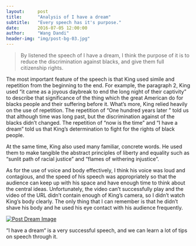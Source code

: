 ```yaml
---
layout:     post
title:      "Analysis of I have a dream"
subtitle:   "Every speech has it's purpose."
date:       2016-07-05 12:00:00
author:     "Wang Dandi"
header-img: "img/post-bg-03.jpg"
---
```



<blockquote>By listened the speech of I have a dream, I think the purpose of it is to reduce the discrimination against blacks, and give them full citizenship rights.</blockquote>

<p>The most important feature of the speech is that King used simile and repetition from the beginning to the end. For example, the paragraph 2, King used “it came as a joyous daybreak to end the long night of their captivity” to describe that significance of the thing which the great American do for blacks people and their suffering before it. What’s more, King relied heavily on the use of repetition. The repetition of “One hundred years later ” told us that although time was long past, but the discrimination against of the blacks didn’t changed. The repetition of “now is the time” and “I have a dream” told us that King’s determination to fight for the rights of black people.</p>

<p>At the same time, King also used many familiar, concrete words. He used them to make tangible the abstract principles of liberty and equality such as “sunlit path of racial justice” and “flames of withering injustice”.</p>

<p>As for the use of voice and body effectively, I think his voice was loud and contagious, and the speed of his speech was appropriately so that the audience can keep up with his space and have enough time to think about the central ideas. Unfortunately, the video can’t successfully play and the video of the URL didn’t contain enough of King’s camera, so I didn’t watch King’s body clearly. The only thing that I can remember is that he didn’t shave his body and he used his eye contact with his audience frequently. </p>

<a href="#">
    <img src="{{ site.baseurl }}/img/post-dream-image1.jpg" alt="Post Dream Image">
</a>

<p>“I have a dream“ is a very successful speech, and we can learn a lot of tips on speech through it.</p>